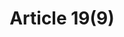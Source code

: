 ---
title: "Article 19(9)"
draft: false
exceptions:
- info53b
memberstates:
- EE
score: 3
compensation:
- 
remarks: |
 


link: ""
---